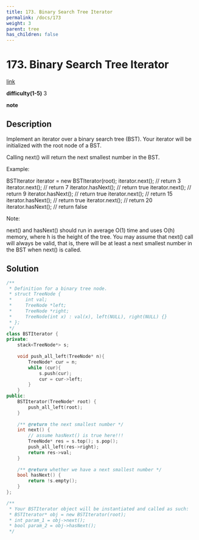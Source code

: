 ```yaml
---
title: 173. Binary Search Tree Iterator
permalink: /docs/173
weight: 3
parent: tree
has_children: false
---
```

# 173. Binary Search Tree Iterator
[link](https://leetcode.com/problems/binary-search-tree-iterator/)

**difficulty(1-5)**
3

**note**

## Description
Implement an iterator over a binary search tree (BST). Your iterator will be initialized with the root node of a BST.

Calling next() will return the next smallest number in the BST.

 

Example:



BSTIterator iterator = new BSTIterator(root);
iterator.next();    // return 3
iterator.next();    // return 7
iterator.hasNext(); // return true
iterator.next();    // return 9
iterator.hasNext(); // return true
iterator.next();    // return 15
iterator.hasNext(); // return true
iterator.next();    // return 20
iterator.hasNext(); // return false
 

Note:

next() and hasNext() should run in average O(1) time and uses O(h) memory, where h is the height of the tree.
You may assume that next() call will always be valid, that is, there will be at least a next smallest number in the BST when next() is called.

## Solution
```c++
/**
 * Definition for a binary tree node.
 * struct TreeNode {
 *     int val;
 *     TreeNode *left;
 *     TreeNode *right;
 *     TreeNode(int x) : val(x), left(NULL), right(NULL) {}
 * };
 */
class BSTIterator {
private:
    stack<TreeNode*> s;
    
    void push_all_left(TreeNode* n){
        TreeNode* cur = n;
        while (cur){
            s.push(cur);
            cur = cur->left;
        }
    }
public:
    BSTIterator(TreeNode* root) {
        push_all_left(root);
    }
    
    /** @return the next smallest number */
    int next() {
        // assume hasNext() is true here!!!
        TreeNode* res = s.top(); s.pop();
        push_all_left(res->right);
        return res->val;
    }
    
    /** @return whether we have a next smallest number */
    bool hasNext() {
        return !s.empty();
    }
};

/**
 * Your BSTIterator object will be instantiated and called as such:
 * BSTIterator* obj = new BSTIterator(root);
 * int param_1 = obj->next();
 * bool param_2 = obj->hasNext();
 */

```